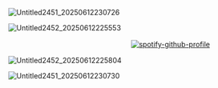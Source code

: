 ![Untitled2451_20250612230726](https://github.com/user-attachments/assets/e47b7725-538d-422c-bca9-5e93a08c9fa7)

![Untitled2452_20250612225553](https://github.com/user-attachments/assets/5b7a5f1b-8c22-460d-a6b0-be8d5e02089b)


ㅤㅤㅤㅤㅤㅤㅤㅤㅤㅤㅤㅤㅤㅤㅤㅤㅤㅤㅤ[![spotify-github-profile](https://spotify-github-profile.kittinanx.com/api/view?uid=31xeib7fgevwhwqt2v4k6bssxhqa&cover_image=true&theme=novatorem&show_offline=false&background_color=121212&interchange=false&bar_color=e9d06d&bar_color_cover=false)](https://github.com/kittinan/spotify-github-profile)

![Untitled2452_20250612225804](https://github.com/user-attachments/assets/0c426844-5a4f-4a9b-8521-63c3886e6005)

![Untitled2451_20250612230730](https://github.com/user-attachments/assets/fc521a42-b2aa-44ea-8932-85965160307f)
